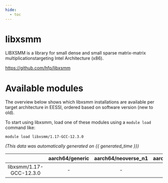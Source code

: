 ```yaml
---
hide:
  - toc
---
```


libxsmm
=======


LIBXSMM is a library for small dense and small sparse matrix-matrix multiplicationstargeting Intel Architecture (x86).

https://github.com/hfp/libxsmm
# Available modules


The overview below shows which libxsmm installations are available per target architecture in EESSI, ordered based on software version (new to old).

To start using libxsmm, load one of these modules using a `module load` command like:

```shell
module load libxsmm/1.17-GCC-12.3.0
```

*(This data was automatically generated on {{ generated_time }})*  

| |aarch64/generic|aarch64/neoverse_n1|aarch64/neoverse_v1|x86_64/generic|x86_64/amd/zen2|x86_64/amd/zen3|x86_64/amd/zen4|x86_64/intel/haswell|x86_64/intel/skylake_avx512|
| :---: | :---: | :---: | :---: | :---: | :---: | :---: | :---: | :---: | :---: |
|libxsmm/1.17-GCC-12.3.0|-|-|-|x|x|x|x|x|x|
